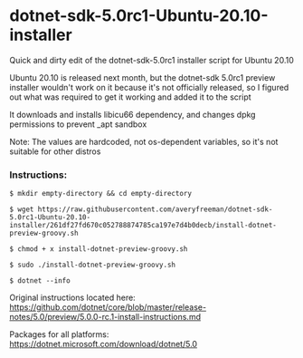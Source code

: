 # dotnet-sdk-5.0rc1-Ubuntu-20.10-installer
Quick and dirty edit of the dotnet-sdk-5.0rc1 installer script for Ubuntu 20.10

Ubuntu 20.10 is released next month, but the dotnet-sdk 5.0rc1 preview installer wouldn't work on it because it's not officially released, so I figured out what was required to get it working and added it to the script

It downloads and installs libicu66 dependency, and changes dpkg permissions to prevent \_apt sandbox

Note:  The values are hardcoded, not os-dependent variables, so it's not suitable for other distros

### Instructions:

```
$ mkdir empty-directory && cd empty-directory 

$ wget https://raw.githubusercontent.com/averyfreeman/dotnet-sdk-5.0rc1-Ubuntu-20.10-installer/261df27fd670c052788874785ca197e7d4b0decb/install-dotnet-preview-groovy.sh

$ chmod + x install-dotnet-preview-groovy.sh

$ sudo ./install-dotnet-preview-groovy.sh

$ dotnet --info
```

Original instructions located here:  https://github.com/dotnet/core/blob/master/release-notes/5.0/preview/5.0.0-rc.1-install-instructions.md

Packages for all platforms: https://dotnet.microsoft.com/download/dotnet/5.0 
